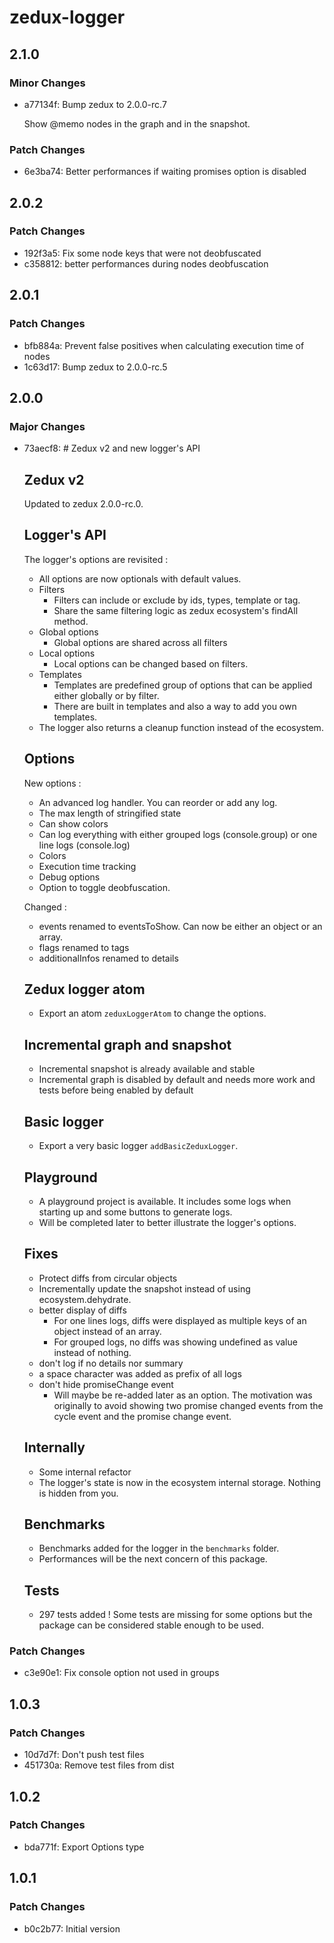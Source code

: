 # zedux-logger

## 2.1.0

### Minor Changes

- a77134f: Bump zedux to 2.0.0-rc.7

  Show @memo nodes in the graph and in the snapshot.

### Patch Changes

- 6e3ba74: Better performances if waiting promises option is disabled

## 2.0.2

### Patch Changes

- 192f3a5: Fix some node keys that were not deobfuscated
- c358812: better performances during nodes deobfuscation

## 2.0.1

### Patch Changes

- bfb884a: Prevent false positives when calculating execution time of nodes
- 1c63d17: Bump zedux to 2.0.0-rc.5

## 2.0.0

### Major Changes

- 73aecf8: # Zedux v2 and new logger's API

  ## Zedux v2

  Updated to zedux 2.0.0-rc.0.

  ## Logger's API

  The logger's options are revisited :

  - All options are now optionals with default values.
  - Filters
    - Filters can include or exclude by ids, types, template or tag.
    - Share the same filtering logic as zedux ecosystem's findAll method.
  - Global options
    - Global options are shared across all filters
  - Local options
    - Local options can be changed based on filters.
  - Templates
    - Templates are predefined group of options that can be applied either globally or by filter.
    - There are built in templates and also a way to add you own templates.
  - The logger also returns a cleanup function instead of the ecosystem.

  ## Options

  New options :

  - An advanced log handler. You can reorder or add any log.
  - The max length of stringified state
  - Can show colors
  - Can log everything with either grouped logs (console.group) or one line logs (console.log)
  - Colors
  - Execution time tracking
  - Debug options
  - Option to toggle deobfuscation.

  Changed :

  - events renamed to eventsToShow. Can now be either an object or an array.
  - flags renamed to tags
  - additionalInfos renamed to details

  ## Zedux logger atom

  - Export an atom `zeduxLoggerAtom` to change the options.

  ## Incremental graph and snapshot

  - Incremental snapshot is already available and stable
  - Incremental graph is disabled by default and needs more work and tests before being enabled by default

  ## Basic logger

  - Export a very basic logger `addBasicZeduxLogger`.

  ## Playground

  - A playground project is available. It includes some logs when starting up and some buttons to generate logs.
  - Will be completed later to better illustrate the logger's options.

  ## Fixes

  - Protect diffs from circular objects
  - Incrementally update the snapshot instead of using ecosystem.dehydrate.
  - better display of diffs
    - For one lines logs, diffs were displayed as multiple keys of an object instead of an array.
    - For grouped logs, no diffs was showing undefined as value instead of nothing.
  - don't log if no details nor summary
  - a space character was added as prefix of all logs
  - don't hide promiseChange event
    - Will maybe be re-added later as an option. The motivation was originally to avoid showing two promise changed events from the cycle event and the promise change event.

  ## Internally

  - Some internal refactor
  - The logger's state is now in the ecosystem internal storage. Nothing is hidden from you.

  ## Benchmarks

  - Benchmarks added for the logger in the `benchmarks` folder.
  - Performances will be the next concern of this package.

  ## Tests

  - 297 tests added ! Some tests are missing for some options but the package can be considered stable enough to be used.

### Patch Changes

- c3e90e1: Fix console option not used in groups

## 1.0.3

### Patch Changes

- 10d7d7f: Don't push test files
- 451730a: Remove test files from dist

## 1.0.2

### Patch Changes

- bda771f: Export Options type

## 1.0.1

### Patch Changes

- b0c2b77: Initial version
